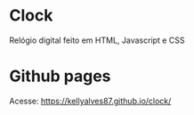 # Clock

Relógio digital feito em HTML, Javascript e CSS

# Github pages

Acesse: https://kellyalves87.github.io/clock/
